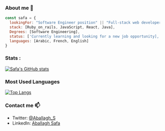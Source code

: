 
### About me 👋

```javascript
const safa = {
  lookingFor: "Software Engineer position" || "Full-stack web developer",
  stack: [Ruby_on_rails, JavaScript, React, Java],
  Degrees: [Software Engineering],
  status: ['Currently learning and looking for a new job opportunity],
  languages: [Arabic, French, English]
}
```

### Stats :

[![Safa's GitHub stats](https://github-readme-stats.vercel.app/api?username=safafa&show_icons=true&theme=tokyonight)](https://github.com/anuraghazra/github-readme-stats)


### Most Used Languages
[![Top Langs](https://github-readme-stats.vercel.app/api/top-langs/?username=safafa&layout=compact&theme=tokyonight)](https://github.com/anuraghazra/github-readme-stats)

### Contact me 📫

- Twitter: [@Aballagh_S](https://twitter.com/Aballagh_S)
- LinkedIn: [Aballagh Safa](https://www.linkedin.com/in/aballaghsafa/)
<!--
**safafa/safafa** is a ✨ _special_ ✨ repository because its `README.md` (this file) appears on your GitHub profile.
### Commit Streak
[![Safa's GitHub commit streak](https://github-readme-streak-stats.herokuapp.com/?user=safafa&theme=tokyonight&fire=FFA500&ring=FFA500)](https://git.io/streak-stats)
Here are some ideas to get you started:

- 🔭 I’m currently working on ...
- 🌱 I’m currently learning ...
- 👯 I’m looking to collaborate on ...
- 🤔 I’m looking for help with ...
- 💬 Ask me about ...
- 📫 How to reach me: ...
- 😄 Pronouns: ...
- ⚡ Fun fact: ...
-->

